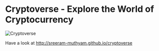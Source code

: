 # Cryptoverse - Explore the World of Cryptocurrency

![Cryptoverse](https://i.ibb.co/8gh5Jc8/image.png)
 
 Have a look at http://sreeram-muthyam.github.io/cryptoverse
